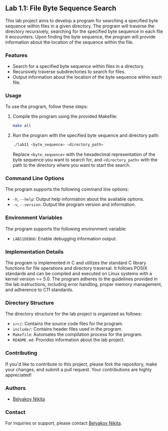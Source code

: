 ## Lab 1.1: File Byte Sequence Search

This lab project aims to develop a program for searching a specified byte sequence within files in a given directory. The program will traverse the directory recursively, searching for the specified byte sequence in each file it encounters. Upon finding the byte sequence, the program will provide information about the location of the sequence within the file.

### Features

- Search for a specified byte sequence within files in a directory.
- Recursively traverse subdirectories to search for files.
- Output information about the location of the byte sequence within each file.

### Usage

To use the program, follow these steps:

1. Compile the program using the provided Makefile:
    ```bash
    make all
    ```

2. Run the program with the specified byte sequence and directory path:
    ```bash
    ./lab11 <byte_sequence> <directory_path>
    ```

    Replace `<byte_sequence>` with the hexadecimal representation of the byte sequence you want to search for, and `<directory_path>` with the path to the directory where you want to start the search.

### Command Line Options

The program supports the following command line options:

- `-h`, `--help`: Output help information about the available options.
- `-v`, `--version`: Output the program version and information.

### Environment Variables

The program supports the following environment variable:

- `LAB11DEBUG`: Enable debugging information output.

### Implementation Details

The program is implemented in C and utilizes the standard C library functions for file operations and directory traversal. It follows POSIX standards and can be compiled and executed on Linux systems with a kernel version >= 5.0. The program adheres to the guidelines provided in the lab instructions, including error handling, proper memory management, and adherence to C11 standards.

### Directory Structure

The directory structure for the lab project is organized as follows:

- `src/`: Contains the source code files for the program.
- `include/`: Contains header files used in the program.
- `Makefile`: Automates the compilation process for the program.
- `README.md`: Provides information about the lab project.

### Contributing

If you'd like to contribute to this project, please fork the repository, make your changes, and submit a pull request. Your contributions are highly appreciated!

### Authors

- [Belyakov Nikita](https://github.com/17HIERARCH70)

### Contact

For inquiries or support, please contact [Belyakov Nikita](nikitabelekov@gmail.com).

